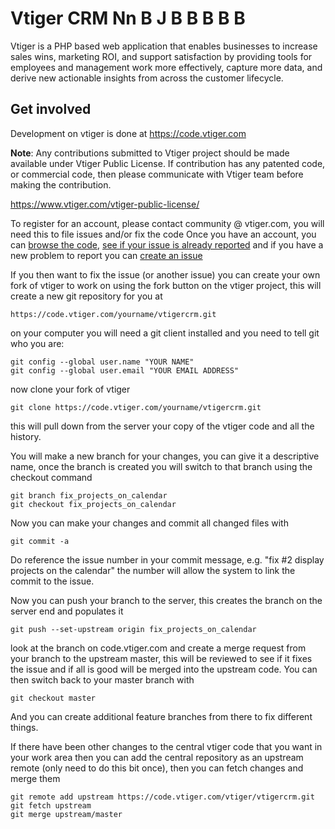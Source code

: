 Vtiger CRM
Nn
B
J
B
B
B
B
B
==========

Vtiger is a PHP based web application that enables businesses to increase sales wins, marketing ROI, and support satisfaction by providing tools for employees and management work more effectively, capture more data, and derive new actionable insights from across the customer lifecycle.

Get involved
------------

Development on vtiger is done at https://code.vtiger.com

**Note**: Any contributions submitted to Vtiger project should be made available under Vtiger Public License. 
If contribution has any patented code, or commercial code, then please communicate with Vtiger team before making the contribution.

https://www.vtiger.com/vtiger-public-license/

To register for an account, please contact community @ vtiger.com, you will need this to file issues and/or fix the code
Once you have an account, you can [browse the code](https://code.vtiger.com/vtiger/vtigercrm/tree/master),
[see if your issue is already reported](https://code.vtiger.com/vtiger/vtigercrm/issues) and if you have a new problem
to report you can [create an issue](https://code.vtiger.com/vtiger/vtigercrm/issues/new?issue)

If you then want to fix the issue (or another issue) you can create your own fork of vtiger to work on using the
fork button on the vtiger project, this will create a new git repository for you at
    
    https://code.vtiger.com/yourname/vtigercrm.git

on your computer you will need a git client installed and you need to tell git who you are:

    git config --global user.name "YOUR NAME"
    git config --global user.email "YOUR EMAIL ADDRESS"

now clone your fork of vtiger

    git clone https://code.vtiger.com/yourname/vtigercrm.git

this will pull down from the server your copy of the vtiger code and all the history.

You will make a new branch for your changes, you can give it a descriptive name, once the branch is created
you will switch to that branch using the checkout command

    git branch fix_projects_on_calendar
    git checkout fix_projects_on_calendar

Now you can make your changes and commit all changed files with

    git commit -a

Do reference the issue number in your commit message, e.g. "fix #2 display projects on the calendar" the number will
allow the system to link the commit to the issue.

Now you can push your branch to the server, this creates the branch on the server end and populates it

    git push --set-upstream origin fix_projects_on_calendar

look at the branch on code.vtiger.com and create a merge request from your branch
to the upstream master, this will be reviewed to see if it fixes the 
issue and if all is good will be merged into the upstream code.
You can then switch back to your master branch with

    git checkout master

And you can create additional feature branches from there to fix different things.

If there have been other changes to the central vtiger code that you want in your work area then you can add the central
repository as an upstream remote (only need to do this bit once), then you can fetch changes and merge them

    git remote add upstream https://code.vtiger.com/vtiger/vtigercrm.git
    git fetch upstream
    git merge upstream/master
